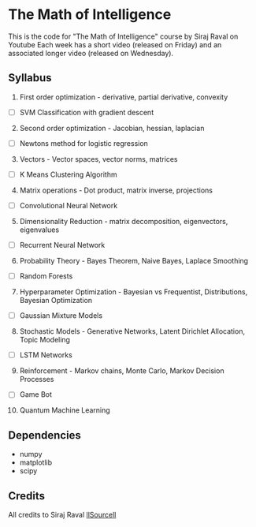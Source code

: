 # The Math of Intelligence

This is the code for "The Math of Intelligence" course by Siraj Raval on Youtube
Each week has a short video (released on Friday) and an associated longer video (released on Wednesday).

## Syllabus 

1. First order optimization - derivative, partial derivative, convexity
- [ ] SVM Classification with gradient descent
2. Second order optimization - Jacobian, hessian, laplacian
- [ ] Newtons method for logistic regression
3. Vectors - Vector spaces, vector norms, matrices
- [ ] K Means Clustering Algorithm
4. Matrix operations - Dot product, matrix inverse, projections
- [ ] Convolutional Neural Network
5. Dimensionality Reduction - matrix decomposition, eigenvectors, eigenvalues
- [ ] Recurrent Neural Network
6. Probability Theory - Bayes Theorem, Naive Bayes, Laplace Smoothing 
- [ ] Random Forests 
7. Hyperparameter Optimization - Bayesian vs Frequentist, Distributions, Bayesian Optimization
- [ ] Gaussian Mixture Models
8. Stochastic Models - Generative Networks, Latent Dirichlet Allocation, Topic Modeling
- [ ] LSTM Networks
9. Reinforcement - Markov chains, Monte Carlo, Markov Decision Processes
- [ ] Game Bot 
10. Quantum Machine Learning


## Dependencies

* numpy
* matplotlib
* scipy

## Credits

All credits to Siraj Raval [llSourcell](https://github.com/llSourcell)